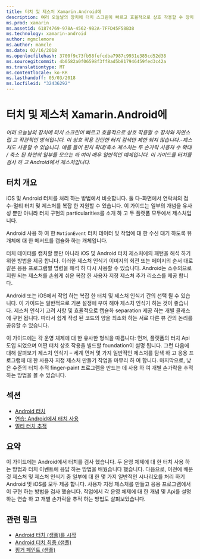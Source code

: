 ```yaml
---
title: 터치 및 제스처 Xamarin.Android에
description: 여러 오늘날의 장치에 터치 스크린이 빠르고 효율적으로 상호 작용할 수 장치와 자연스럽 고 직관적인 방식입니다. 이 상호 작용 간단한 터치 검색만 제한 되지 않습니다.-제스처도 사용할 수 있습니다. 예를 들어 핀치 확대/축소 제스처는 두 손가락 사용자 수 확대 / 축소 된 화면의 일부를 모으는 하 여이 매우 일반적인 예제입니다. 이 가이드를 터치를 검사 하 고 Android에서 제스처입니다.
ms.prod: xamarin
ms.assetid: 61874769-978A-4562-9B2A-7FFD45F58B38
ms.technology: xamarin-android
author: mgmclemore
ms.author: mamcle
ms.date: 02/16/2018
ms.openlocfilehash: 3700f9c73fb58fefcdba7987c9931e385cd52d38
ms.sourcegitcommit: 4b0582a0f06598f3ff8ad5b817946459fed3c42a
ms.translationtype: MT
ms.contentlocale: ko-KR
ms.lasthandoff: 05/03/2018
ms.locfileid: "32436292"
---
```

# <a name="touch-and-gestures-in-xamarinandroid"></a>터치 및 제스처 Xamarin.Android에

_여러 오늘날의 장치에 터치 스크린이 빠르고 효율적으로 상호 작용할 수 장치와 자연스럽 고 직관적인 방식입니다. 이 상호 작용 간단한 터치 검색만 제한 되지 않습니다.-제스처도 사용할 수 있습니다. 예를 들어 핀치 확대/축소 제스처는 두 손가락 사용자 수 확대 / 축소 된 화면의 일부를 모으는 하 여이 매우 일반적인 예제입니다. 이 가이드를 터치를 검사 하 고 Android에서 제스처입니다._

## <a name="touch-overview"></a>터치 개요

iOS 및 Android 터치를 처리 하는 방법에서 비슷합니다. 둘 다-화면에서 연락처의 점수-멀티 터치 및 제스처를 복잡 한 지원할 수 있습니다. 이 가이드는 일부의 개념을 유사성 뿐만 아니라 터치 구현의 particularities를 소개 하 고 두 플랫폼 모두에서 제스처입니다.

Android 사용 하 여 한 `MotionEvent` 터치 데이터 및 작업에 대 한 수신 대기 하도록 뷰 개체에 대 한 메서드를 캡슐화 하는 개체입니다.

터치 데이터를 캡처할 뿐만 아니라 iOS 및 Android 터치 제스처에의 패턴을 해석 하기 위한 방법을 제공 합니다. 이러한 제스처 인식기 이미지의 회전 또는 페이지의 순서 대로 같은 응용 프로그램별 명령을 해석 하 다시 사용할 수 있습니다. Android는 소수의으로 지원 되는 제스처를 손쉽게 쉬운 복잡 한 사용자 지정 제스처 추가 리소스를 제공 합니다.

Android 또는 iOS에서 작업 하는 복잡 한 터치 및 제스처 인식기 간의 선택 될 수 있습니다. 이 가이드는 일반적으로 기본 설정에 부여 해야 제스처 인식기 하는 것이 좋습니다. 제스처 인식기 고려 사항 및 효율적으로 캡슐화 separation 제공 하는 개별 클래스에 구현 됩니다. 따라서 쉽게 작성 된 코드의 양을 최소화 하는 서로 다른 뷰 간의 논리를 공유할 수 있습니다.

이 가이드에는 각 운영 체제에 대 한 유사한 형식을 따릅니다: 먼저, 플랫폼의 터치 Api 도입 되었으며 어떤 터치 상호 작용을 빌드할 foundation이 설명 됩니다. 그런 다음에 대해 살펴보기 제스처 인식기 – 세계 먼저 몇 가지 일반적인 제스처를 탐색 하 고 응용 프로그램에 대 한 사용자 지정 제스처 만들기 작업을 마무리 하 여 합니다. 마지막으로, 낮은 수준의 터치 추적 finger-paint 프로그램을 만드는 데 사용 하 여 개별 손가락을 추적 하는 방법을 볼 수 있습니다.

## <a name="sections"></a>섹션

-  [Android 터치](~/android/app-fundamentals/touch/android-touch-walkthrough.md)
-  [연습: Android에서 터치 사용](~/android/app-fundamentals/touch/android-touch-walkthrough.md)
-  [멀티 터치 추적](touch-tracking.md)

## <a name="summary"></a>요약

이 가이드에는 Android에서 터치를 검사 했습니다. 두 운영 체제에 대 한 터치 사용 하는 방법과 터치 이벤트에 응답 하는 방법을 배웠습니다 했습니다. 다음으로, 이전에 배운 것 제스처 및 제스처 인식기 중 일부에 대 한 몇 가지 일반적인 시나리오를 처리 하기 Android 및 iOS를 모두 제공 합니다. 사용자 지정 제스처를 만들고 응용 프로그램에서이 구현 하는 방법을 검사 했습니다. 작업에서 각 운영 체제에 대 한 개념 및 Api를 설명 하는 연습 하 고 개별 손가락을 추적 하는 방법도 살펴보았습니다.



## <a name="related-links"></a>관련 링크

- [Android 터치 (샘플)를 시작](https://developer.xamarin.com/samples/monodroid/ApplicationFundamentals/Touch_start)
- [Android 터치 최종 (샘플)](https://developer.xamarin.com/samples/monodroid/ApplicationFundamentals/Touch_final)
- [핑거 페인트 (샘플)](https://developer.xamarin.com/samples/monodroid/ApplicationFundamentals/FingerPaint)
